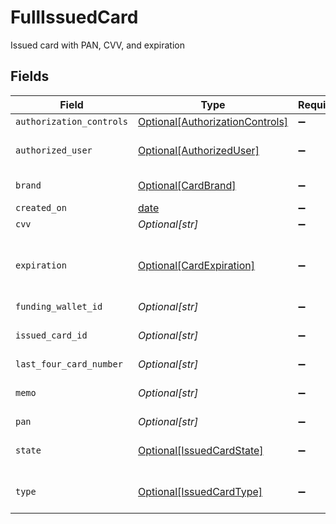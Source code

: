 # FullIssuedCard

Issued card with PAN, CVV, and expiration


## Fields

| Field                                                                           | Type                                                                            | Required                                                                        | Description                                                                     | Example                                                                         |
| ------------------------------------------------------------------------------- | ------------------------------------------------------------------------------- | ------------------------------------------------------------------------------- | ------------------------------------------------------------------------------- | ------------------------------------------------------------------------------- |
| `authorization_controls`                                                        | [Optional[AuthorizationControls]](../../models/shared/authorizationcontrols.md) | :heavy_minus_sign:                                                              | N/A                                                                             |                                                                                 |
| `authorized_user`                                                               | [Optional[AuthorizedUser]](../../models/shared/authorizeduser.md)               | :heavy_minus_sign:                                                              | Fields to identify a human                                                      |                                                                                 |
| `brand`                                                                         | [Optional[CardBrand]](../../models/shared/cardbrand.md)                         | :heavy_minus_sign:                                                              | The card brand                                                                  | Discover                                                                        |
| `created_on`                                                                    | [date](https://docs.python.org/3/library/datetime.html#date-objects)            | :heavy_minus_sign:                                                              | N/A                                                                             |                                                                                 |
| `cvv`                                                                           | *Optional[str]*                                                                 | :heavy_minus_sign:                                                              | N/A                                                                             | 123                                                                             |
| `expiration`                                                                    | [Optional[CardExpiration]](../../models/shared/cardexpiration.md)               | :heavy_minus_sign:                                                              | The expiration date of the linked card or token                                 |                                                                                 |
| `funding_wallet_id`                                                             | *Optional[str]*                                                                 | :heavy_minus_sign:                                                              | N/A                                                                             |                                                                                 |
| `issued_card_id`                                                                | *Optional[str]*                                                                 | :heavy_minus_sign:                                                              | UUID v4                                                                         | ec7e1848-dc80-4ab0-8827-dd7fc0737b43                                            |
| `last_four_card_number`                                                         | *Optional[str]*                                                                 | :heavy_minus_sign:                                                              | N/A                                                                             | 1234                                                                            |
| `memo`                                                                          | *Optional[str]*                                                                 | :heavy_minus_sign:                                                              | Optional descriptive name                                                       |                                                                                 |
| `pan`                                                                           | *Optional[str]*                                                                 | :heavy_minus_sign:                                                              | N/A                                                                             | 1234560000007890                                                                |
| `state`                                                                         | [Optional[IssuedCardState]](../../models/shared/issuedcardstate.md)             | :heavy_minus_sign:                                                              | State of a Moov issued card                                                     |                                                                                 |
| `type`                                                                          | [Optional[IssuedCardType]](../../models/shared/issuedcardtype.md)               | :heavy_minus_sign:                                                              | Type of a Moov issued card                                                      |                                                                                 |